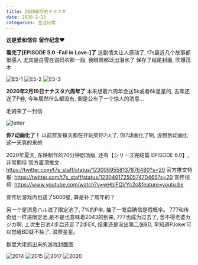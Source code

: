 ```yaml
---
title: 2020新年的ナナスタ
date: 2020-2-23
categories: 生活日常
---
```


**这是爱和信仰**
**留作纪念❤**

**看完了[EPISODE 5.0 -Fall in Love-]了**
这剧情太让人感动了, t7s最近几个故事都很感人
尤其是白雪在说码农那一段, 我眼睛都泛出泪水了
保存了结尾封面, 吹爆茂木
<!--more-->
![E5-1](/images/t7s2020/E5-1.jpg)
![E5-2](/images/t7s2020/E5-2.jpg)
![E5-3](/images/t7s2020/E5-3.jpg)

**2020年2月19日ナナスタ六周年了**
本来想着六周年会送5k或者6k星星的, 去年还送了P卷, 今年居然什么都没有, 倒是公布了一个惊人的消息...

毛姆来了一封信

![letter](/images/t7s2020/letter.jpg)

**你7动画化了！**
以前群友每天都在开玩笑你7火了, 你7动画化了啊, 没想到动画化这一天真的来的

2020年夏天, 东映制作的70分钟剧场版, 还有【シリーズ完结篇 EPISODE 6.0】, 非常期待
官方置顶推文: <https://twitter.com/t7s_staff/status/1230069558137876480?s=20>
官方推文特报: <https://twitter.com/t7s_staff/status/1230401725057470465?s=20>
宣传视频: <https://www.youtube.com/watch?v=wHblFQVYc2c&feature=youtu.be>

宣传后游戏内也送了5000星, 算是补了周年的？

另一个是消息ハル进了限定池了, 7%的P率, 抽了一发后确信是假概率。
777和传奇组一样进限定池,是不是也意味着2043的到来, 777也成为过去了, 舍不得老婆カジカ啊, 上次生日池4步后还走了2步EX, 结果还是没出第二张BD, 早知道PJoker可以觉醒BD就不抽了, 浪费星星。

群里大佬抓出来的游戏封面图

![2014](/images/t7s2020/KV-2014.jpg)
![2015](/images/t7s2020/KV-2015.jpg)
![2017](/images/t7s2020/KV-2017.jpg)
![2020](/images/t7s2020/KV-2020.jpg)
